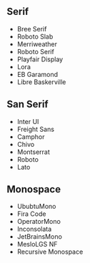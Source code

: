 ## Serif
- Bree Serif
- Roboto Slab
- Merriweather
- Roboto Serif
- Playfair Display
- Lora
- EB Garamond
- Libre Baskerville

## San Serif
- Inter UI
- Freight Sans
- Camphor
- Chivo
- Montserrat
- Roboto
- Lato

## Monospace
- UbubtuMono
- Fira Code
- OperatorMono
- Inconsolata
- JetBrainsMono
- MesloLGS NF
- Recursive Monospace
